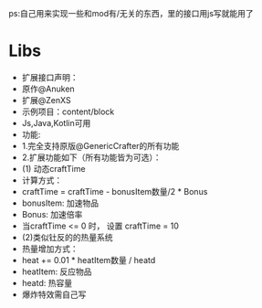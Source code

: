 ps:自己用来实现一些和mod有/无关的东西，里的接口用js写就能用了
# Libs
* 扩展接口声明：
* 原作@Anuken
* 扩展@ZenXS
* 示例项目：content/block
* Js,Java,Kotlin可用
* 功能:
* 1.完全支持原版@GenericCrafter的所有功能
* 2.扩展功能如下（所有功能皆为可选）：
* (1) 动态craftTime
* 计算方式：
* craftTime = craftTime - bonusItem数量/2 * Bonus
* bonusItem: 加速物品
* Bonus: 加速倍率
* 当craftTime <= 0 时， 设置 craftTime = 10
* (2)类似钍反的的热量系统
* 热量增加方式：
* heat += 0.01 * heatItem数量 / heatd
* heatItem: 反应物品
* heatd: 热容量
* 爆炸特效需自己写

